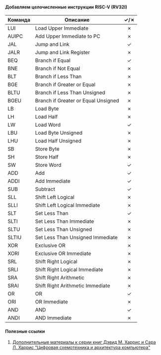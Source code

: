 #### Добавляем целочисленные инструкции RISC-V (RV32I)
| Команда | Описание                            |&check;/&cross;|
|---------|-------------------------------------|:-------------:|
| LUI     | Load Upper Immediate                | &cross;       |
| AUIPC   | Add Upper Immediate to PC           | &cross;       |
| JAL     | Jump and Link                       | &check;       |
| JALR    | Jump and Link Register              | &cross;       |
| BEQ     | Branch if Equal                     | &check;       |
| BNE     | Branch if Not Equal                 | &cross;       |
| BLT     | Branch if Less Than                 | &cross;       |
| BGE     | Branch if Greater or Equal          | &cross;       |
| BLTU    | Branch if Less Than Unsigned        | &cross;       |
| BGEU    | Branch if Greater or Equal Unsigned | &cross;       |
| LB      | Load Byte                           | &cross;       |
| LH      | Load Half                           | &cross;       |
| LW      | Load Word                           | &check;       |
| LBU     | Load Byte Unsigned                  | &cross;       |
| LHU     | Load Half Unsigned                  | &cross;       |
| SB      | Store Byte                          | &cross;       |
| SH      | Store Half                          | &cross;       |
| SW      | Store Word                          | &check;       |
| ADD     | Add                                 | &check;       |
| ADDI    | Add Immediate                       | &check;       |
| SUB     | Subtract                            | &check;       |
| SLL     | Shift Left Logical                  | &cross;       |
| SLLI    | Shift Left Logical Immediate        | &cross;       |
| SLT     | Set Less Than                       | &check;       |
| SLTI    | Set Less Than Immediate             | &cross;       |
| SLTU    | Set Less Than Unsigned              | &cross;       |
| SLTIU   | Set Less Than Unsigned Immediate    | &cross;       |
| XOR     | Exclusive OR                        | &cross;       |
| XORI    | Exclusive OR Immediate              | &cross;       |
| SRL     | Shift Right Logical                 | &cross;       |
| SRLI    | Shift Right Logical Immediate       | &cross;       |
| SRA     | Shift Right Arithmetic              | &cross;       |
| SRAI    | Shift Right Arithmetic Immediate    | &cross;       |
| OR      | OR                                  | &check;       |
| ORI     | OR Immediate                        | &cross;       |
| AND     | AND                                 | &check;       |
| ANDI    | AND Immediate                       | &cross;       |

#### Полезные ссылки
1. [Дополнительные материалы к серии книг Дэвид М. Харрис и Сара Л. Харрис "Цифровая схемотехника и архитектура компьютера"](https://pages.hmc.edu/harris/ddca/)